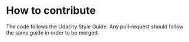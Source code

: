 # How to contribute

The code follows the Udacity Style Guide. Any pull-request should follow the same guide in order to be merged.
